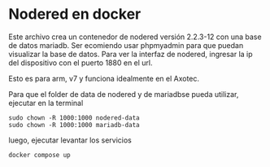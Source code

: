 # Nodered en docker 

Este archivo crea un contenedor de nodered versión 2.2.3-12 con una base de datos mariadb. Ser ecomiendo usar phpmyadmin para que puedan visualizar la base de datos. Para ver la interfaz de nodered, ingresar la ip del dispositivo con el puerto 1880 en el url.
 
Esto es para arm, v7 y funciona idealmente en el Axotec.

Para que el folder de data de nodered y de mariadbse pueda utilizar, ejecutar en la terminal

```
sudo chown -R 1000:1000 nodered-data
sudo chown -R 1000:1000 mariadb-data
```

luego, ejecutar levantar los servicios

```
docker compose up
```